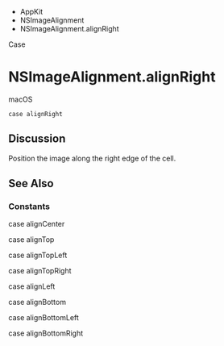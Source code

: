 

- AppKit
- NSImageAlignment
-  NSImageAlignment.alignRight 

Case

# NSImageAlignment.alignRight

macOS

``` source
case alignRight
```

## Discussion

Position the image along the right edge of the cell.

## See Also

### Constants

case alignCenter

case alignTop

case alignTopLeft

case alignTopRight

case alignLeft

case alignBottom

case alignBottomLeft

case alignBottomRight


